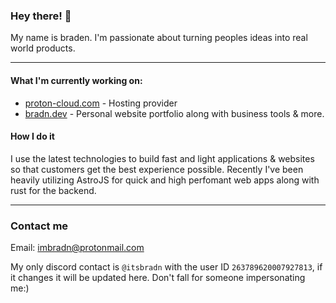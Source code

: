 ###  Hey there! 👋 

My name is braden.
I'm passionate about turning peoples ideas into real world products. 
___

#### What I'm currently working on:
* [proton-cloud.com](https://proton-cloud.com/) - Hosting provider
* [bradn.dev](https://www.bradn.dev/) - Personal website portfolio along with business tools & more.

#### How I do it
I use the latest technologies to build fast and light applications & websites so that customers get the best experience possible. Recently I've been heavily utilizing AstroJS for quick and high perfomant web apps along with rust for the backend.
___
### Contact me
Email: imbradn@protonmail.com

My only discord contact is `@itsbradn` with the user ID `263789620007927813`, if it changes it will be updated here. Don't fall for someone impersonating me:)

